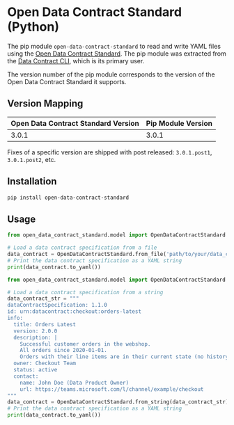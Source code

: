 # Open Data Contract Standard (Python)

The pip module `open-data-contract-standard` to read and write YAML files using the [Open Data Contract Standard](https://datacontract.com). The pip module was extracted from the [Data Contract CLI](https://github.com/datacontract/datacontract-cli), which is its primary user.

The version number of the pip module corresponds to the version of the Open Data Contract Standard it supports.

## Version Mapping

| Open Data Contract Standard Version | Pip Module Version |
|-------------------------------------|--------------------|
| 3.0.1                               | 3.0.1              |

Fixes of a specific version are shipped with post released: `3.0.1.post1`, `3.0.1.post2`, etc.

## Installation

```bash
pip install open-data-contract-standard
```

## Usage

```python
from open_data_contract_standard.model import OpenDataContractStandard

# Load a data contract specification from a file
data_contract = OpenDataContractStandard.from_file('path/to/your/data_contract.yaml')
# Print the data contract specification as a YAML string
print(data_contract.to_yaml())
```

```python
from open_data_contract_standard.model import OpenDataContractStandard

# Load a data contract specification from a string
data_contract_str = """
dataContractSpecification: 1.1.0
id: urn:datacontract:checkout:orders-latest
info:
  title: Orders Latest
  version: 2.0.0
  description: |
    Successful customer orders in the webshop.
    All orders since 2020-01-01.
    Orders with their line items are in their current state (no history included).
  owner: Checkout Team
  status: active
  contact:
    name: John Doe (Data Product Owner)
    url: https://teams.microsoft.com/l/channel/example/checkout
"""
data_contract = OpenDataContractStandard.from_string(data_contract_str)
# Print the data contract specification as a YAML string
print(data_contract.to_yaml())
```
